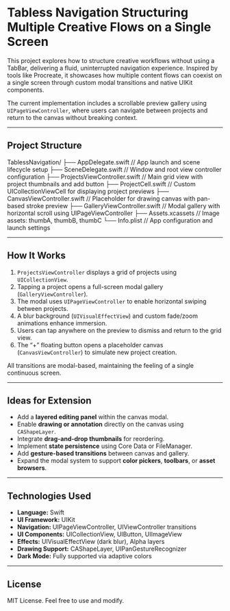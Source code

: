 # Tabless Navigation Structuring Multiple Creative Flows on a Single Screen

This project explores how to structure creative workflows without using a TabBar, delivering a fluid, uninterrupted navigation experience. Inspired by tools like Procreate, it showcases how multiple content flows can coexist on a single screen through custom modal transitions and native UIKit components.

The current implementation includes a scrollable preview gallery using `UIPageViewController`, where users can navigate between projects and return to the canvas without breaking context.

---

## Project Structure

TablessNavigation/
├── AppDelegate.swift            // App launch and scene lifecycle setup
├── SceneDelegate.swift          // Window and root view controller configuration
├── ProjectsViewController.swift // Main grid view with project thumbnails and add button
├── ProjectCell.swift            // Custom UICollectionViewCell for displaying project previews
├── CanvasViewController.swift   // Placeholder for drawing canvas with pan-based stroke preview
├── GalleryViewController.swift  // Modal gallery with horizontal scroll using UIPageViewController
├── Assets.xcassets              // Image assets: thumbA, thumbB, thumbC
└── Info.plist                   // App configuration and launch settings

---

## How It Works

1. `ProjectsViewController` displays a grid of projects using `UICollectionView`.
2. Tapping a project opens a full-screen modal gallery (`GalleryViewController`).
3. The modal uses `UIPageViewController` to enable horizontal swiping between projects.
4. A blur background (`UIVisualEffectView`) and custom fade/zoom animations enhance immersion.
5. Users can tap anywhere on the preview to dismiss and return to the grid view.
6. The “+” floating button opens a placeholder canvas (`CanvasViewController`) to simulate new project creation.

All transitions are modal-based, maintaining the feeling of a single continuous screen.

---

## Ideas for Extension

- Add a **layered editing panel** within the canvas modal.
- Enable **drawing or annotation** directly on the canvas using `CAShapeLayer`.
- Integrate **drag-and-drop thumbnails** for reordering.
- Implement **state persistence** using Core Data or FileManager.
- Add **gesture-based transitions** between canvas and gallery.
- Expand the modal system to support **color pickers**, **toolbars**, or **asset browsers**.

---

## Technologies Used

- **Language:** Swift
- **UI Framework:** UIKit
- **Navigation:** UIPageViewController, UIViewController transitions
- **UI Components:** UICollectionView, UIButton, UIImageView
- **Effects:** UIVisualEffectView (dark blur), Alpha layers
- **Drawing Support:** CAShapeLayer, UIPanGestureRecognizer
- **Dark Mode:** Fully supported via adaptive colors

---
## License

MIT License. Feel free to use and modify.
